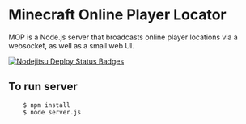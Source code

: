 Minecraft Online Player Locator
===============================

MOP is a Node.js server that broadcasts online player locations via a websocket, as well as a small web UI.

[![Nodejitsu Deploy Status Badges](https://webhooks.nodejitsu.com/scottwferg/mapserve.png)](https://webops.nodejitsu.com#scottwferg/webhooks)

## To run server
        $ npm install
        $ node server.js
